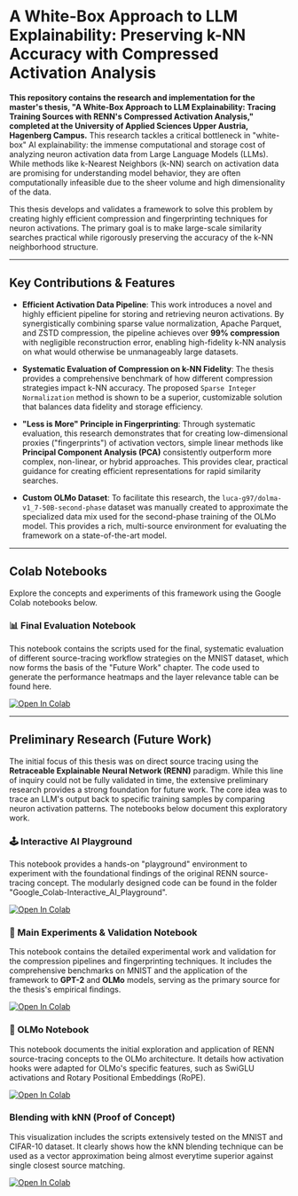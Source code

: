 # A White-Box Approach to LLM Explainability: Preserving k-NN Accuracy with Compressed Activation Analysis

**This repository contains the research and implementation for the master's thesis, "A White-Box Approach to LLM Explainability: Tracing Training Sources with RENN's Compressed Activation Analysis," completed at the University of Applied Sciences Upper Austria, Hagenberg Campus.** This research tackles a critical bottleneck in "white-box" AI explainability: the immense computational and storage cost of analyzing neuron activation data from Large Language Models (LLMs). While methods like k-Nearest Neighbors (k-NN) search on activation data are promising for understanding model behavior, they are often computationally infeasible due to the sheer volume and high dimensionality of the data.

This thesis develops and validates a framework to solve this problem by creating highly efficient compression and fingerprinting techniques for neuron activations. The primary goal is to make large-scale similarity searches practical while rigorously preserving the accuracy of the k-NN neighborhood structure.

---
## Key Contributions & Features

* **Efficient Activation Data Pipeline**: This work introduces a novel and highly efficient pipeline for storing and retrieving neuron activations. By synergistically combining sparse value normalization, Apache Parquet, and ZSTD compression, the pipeline achieves over **99% compression** with negligible reconstruction error, enabling high-fidelity k-NN analysis on what would otherwise be unmanageably large datasets.

* **Systematic Evaluation of Compression on k-NN Fidelity**: The thesis provides a comprehensive benchmark of how different compression strategies impact k-NN accuracy. The proposed `Sparse Integer Normalization` method is shown to be a superior, customizable solution that balances data fidelity and storage efficiency.

* **"Less is More" Principle in Fingerprinting**: Through systematic evaluation, this research demonstrates that for creating low-dimensional proxies ("fingerprints") of activation vectors, simple linear methods like **Principal Component Analysis (PCA)** consistently outperform more complex, non-linear, or hybrid approaches. This provides clear, practical guidance for creating efficient representations for rapid similarity searches.

* **Custom OLMo Dataset**: To facilitate this research, the `luca-g97/dolma-v1_7-50B-second-phase` dataset was manually created to approximate the specialized data mix used for the second-phase training of the OLMo model. This provides a rich, multi-source environment for evaluating the framework on a state-of-the-art model.

---

## Colab Notebooks

Explore the concepts and experiments of this framework using the Google Colab notebooks below.

### 📊 Final Evaluation Notebook

This notebook contains the scripts used for the final, systematic evaluation of different source-tracing workflow strategies on the MNIST dataset, which now forms the basis of the "Future Work" chapter. The code used to generate the performance heatmaps and the layer relevance table can be found here.

[![Open In Colab](https://colab.research.google.com/assets/colab-badge.svg)](https://colab.research.google.com/drive/1DClthGU46S0vywJZBIxelkA9F0LwAmMF?usp=sharing)

---
## Preliminary Research (Future Work)

The initial focus of this thesis was on direct source tracing using the **Retraceable Explainable Neural Network (RENN)** paradigm. While this line of inquiry could not be fully validated in time, the extensive preliminary research provides a strong foundation for future work. The core idea was to trace an LLM's output back to specific training samples by comparing neuron activation patterns. The notebooks below document this exploratory work.

### 🕹️ Interactive AI Playground

This notebook provides a hands-on "playground" environment to experiment with the foundational findings of the original RENN source-tracing concept. The modularly designed code can be found in the folder "Google_Colab-Interactive_AI_Playground".

[![Open In Colab](https://colab.research.google.com/assets/colab-badge.svg)](https://colab.research.google.com/drive/1lApBBKHaF7xl0NQ5-gcwV5Mr5wHWHVlq?usp=sharing)

### 🔬 Main Experiments & Validation Notebook

This notebook contains the detailed experimental work and validation for the compression pipelines and fingerprinting techniques. It includes the comprehensive benchmarks on MNIST and the application of the framework to **GPT-2** and **OLMo** models, serving as the primary source for the thesis's empirical findings.

[![Open In Colab](https://colab.research.google.com/assets/colab-badge.svg)](https://github.com/luca-g97/Master-Thesis/blob/main/Testing_Area.ipynb)

### 🤖 OLMo Notebook

This notebook documents the initial exploration and application of RENN source-tracing concepts to the OLMo architecture. It details how activation hooks were adapted for OLMo's specific features, such as SwiGLU activations and Rotary Positional Embeddings (RoPE).

[![Open In Colab](https://colab.research.google.com/assets/colab-badge.svg)](https://github.com/luca-g97/Master-Thesis/blob/main/OLMO_Playground.ipynb)

### Blending with kNN (Proof of Concept)

This visualization includes the scripts extensively tested on the MNIST and CIFAR-10 dataset. It clearly shows how the kNN blending technique can be used as a vector approximation being almost everytime superior against single closest source matching.

[![Open In Colab](https://colab.research.google.com/assets/colab-badge.svg)](https://colab.research.google.com/drive/1I6rC0XptSLn3dU3YholPDVQ2H9zQSb9s?usp=sharing)
